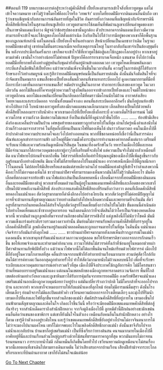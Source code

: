 ##ตอนที 119 บทแรกของการต่อสู้ระหว่างผู้ศักดิ์สิทธิ์
เปี๋ยยั่งหงสามารถเข้าใจสิ่งที่เทวทูตพูด แต่ไม่เข้าใจความหมาย
เขาไม่รู้ว่าขโมยไฟคืออะไรหรือ ‘เทพเจ้า’ แบบใดที่ยอดฝีมือจากดินแดนอื่นนับถือ
เขารู้ว่าเขาเผชิญหน้ากับสถานการณ์อันตรายที่สุดในชีวิต อันตรายยิ่งกว่าตอนที่เผชิญหน้ากับจักรพรรดินีศักดิ์สิทธิ์เทียนไห่ในสุสานเทียนซูเสียอีก
เทวทูตสามารถใช้ลมเย็นที่พัดผ่านภูเขาเปลี่ยนคำพูดของเขาเป็นภาษาดินแดนเซิ่งกวง พิสูจน์ว่าข้อสรุปของเขานั้นถูกต้อง
ตัวประหลาดจากดินแดนเซิ่งกวงมีความสามารถที่จะเข้าใจและใช้กฎของโลกได้ตั้งแต่กำเนิด
ถึงกับเป็นไปได้ว่าการมีอยู่ของพวกเขาก็คือพื้นฐานของกฎเกณฑ์เหล่านี้
แต่ในตอนนี้ เปี๋ยยั่งหงใจเย็นอย่างมาก สีหน้าเปลี่ยนเป็นเฉยชากว่าเดิม
ในฐานะยอดฝีมือของต้าลู่ เขาย่อมไม่ตื่นตระหนกเมื่อเจอกับเหตุการณ์ใหญ่ ในทางกลับกันเขาจำเป็นต้องสุขุมยิ่งขึ้น
หลังจากประมือกันครั้งแรก เขาก็พอจะเข้าใจวิธีที่เทวทูตใช้ต่อสู้และใช้กฎของโลกอยู่บ้าง
หากเขาอยู่ตามลำพัง เขามั่นใจว่าอย่างน้อยก็ไม่พ่ายแพ้
ปัญหาก็คือภรรยาเขาบาดเจ็บหนัก แขนขาด ยิ่งไปกว่านั้นยอดฝีมือที่ยากหยั่งถึงอย่างมู่ฮูหยินกับชุดดำยังยืนอยู่ด้านข้างตลอดเวลา
เทวทูตโหดเหี้ยมพลันลงมา กระบี่แสงในมือฟันใส่เปี๋ยยั่งหง
แม้ว่าพวกมันเพิ่งจะตื่นขึ้นในเวลาอันสั้น ความรู้ในการต่อสู้ก็ได้รับการรักษาเอาไว้อย่างสมบูรณ์ และรู้สึกว่ายอดฝีมือมนุษย์คนนี้เป็นอันตรายต่อมัน
ดังนั้นมันจึงตัดสินใจที่จะกำจัดเขาเป็นคนแรก
แขนเสื้อของเปี๋ยยั่งหงสั่นพลิ้วตอนที่เขาแทงกระบี่ออกไป ดูงดงามมากยามที่มือที่ถือกระบี่ลวงตายื่นออกมาจากแขนเสื้อ!
หมัดปรากฏขึ้นในอากาศ ทำลายกระบี่แสงของเทวทูต
ในเวลาเดียวกัน ดอกไม้สีแดงที่โคจรอยู่ด้วยความเร็วสูงก็พลันออกจากข้างกายเปี๋ยยั่งหงและโจมตีใบหน้าของเทวทูตอีกคน
ดอกไม้แดงพลันเปลี่ยนเป็นกลีบดอกไม้ที่คมราวมีดโกนนับไม่ถ้วน
อากาศส่งเสียงโหยหวนและแสงระเบิดออก
จากนั้นทั้งหมดก็จางลง
ตอนที่แสงระเบิดออกอีกครั้ง มันก็อยู่บนท้องฟ้าห่างไปสิบกว่าลี้
ใบหน้าของเทวทูตทั้งสองมีบาดแผลขนาดเล็กมากมาย เลือดสีทองเปี่ยมไปด้วยพลังศักดิ์สิทธิ์ไหลลงมาราวกับน้ำค้าง
พวกเขามองไปที่เปี๋ยยั่งหงซึ่งถือกระบี่ ดวงตาเต็มไร้ซึ่งอารมณ์ ไม่มีความโกรธ ความกังวล มีแต่ความไม่แยแส
ยิ่งเป็นเช่นนี้ก็ยิ่งดูน่ากลัวขึ้นไปอีก
……
……
ท้องฟ้ามีเสียงดังก้องและคลื่นปราณปั่นป่วน เศษสุดท้ายของเมฆขาวถูกทำลายไปในที่สุด
ผ่านไปครู่หนึ่งลำแสงนับไม่ถ้วนก็ร่วงลงมาจากสวรรค์ ในที่สุดก็เปลี่ยนเป็นแนวไฟที่มองเห็นได้ ฝนราวกับดาวตก
คนในเมืองไป๋ตี้อ้าปากค้างด้วยความประหลาดใจและวิ่งไปอย่างอลหม่าน พวกที่ขี้ขลาดหน่อยก็เชื่อว่านี่เป็นสวรรค์ลงทัณฑ์และคุกเข่ากราบกรานฟ้า
เผ่าใหญ่ที่มีความมั่งคั่งกระตุ้นการทำงานของค่ายกลตั้งแต่แรก เตรียมที่จะรับแนวไฟและความร้อนอันดูเหมือนไร้สิ้นสุด ในขณะที่องครักษ์ในวัง ทหารในเมืองไป๋ตี้และยอดฝีมือจำนวนมากใต้การควบคุมของสภาผู้อาวุโสก็เตรียมที่จะดับไฟ
แต่ความเป็นจริงไม่น่ากลัวเหมือนที่คิด แนวไฟหายไปก่อนที่จะตกถึงพื้น ไฟสวรรค์ที่เหลือก็แค่ทำให้อุณหภูมิของเมืองไป๋ตี้เพิ่มสูงขึ้นราวกับฤดูร้อนมาถึงอย่างฉับพลัน มีแนวไฟไม่กี่สายที่ตกลงไปในแม่น้ำแดง
อากาศเหนือเมืองไป๋ตี้ถูกผนึกเอาไว้ในตอนนี้ ไม่ปล่อยให้มีเสียงหรือแสงแม้แต่สายเดียวผ่านไป ยอดฝีมือแห่งต้าลู่ที่เข้าใจว่าลำแสงพวกนี้คืออะไรก็ไม่อาจมองเห็นได้ ชาวบ้านเผ่าปีศาจที่สามารถมองเห็นพวกมันได้ก็ไม่รู้ว่ามันคืออะไร
มันคือเลือดที่ตกลงมาจากท้องฟ้า
แนวไฟแต่ละเส้นเป็นเลือดหยดหนึ่ง
เลือดนี้มาจากทั้งยอดฝีมือของดินแดนอื่นและยอดฝีมือของต้าลู่
พวกเขาทั้งหมดล้วนเป็นผู้อยู่ในเขตแดนเทพศักดิ์สิทธิ์และเลือดของพวกเขาก็เปี่ยมไปด้วยพลังงานศักดิ์สิทธิ์ ส่องประกายแสงศักดิ์สิทธิ์สีทองที่ร้อนยิ่งกว่าลาวา
ตอนที่เลือดศักดิ์สิทธิ์หยดลงในแม่น้ำแดง สัตว์อสูรมากมายก็ดำดิ่งลึกลงไปอย่างเงียบงัน พวกสัตว์อสูรที่ไม่ค่อยมีปัญญาไม่อาจที่จะต้านทานสัญชาตญาณและว่ายอย่างเต็มกำลังไปหาเลือดพวกนั้นและพยายามที่จะกินมัน
สัตว์อสูรที่สามารถกินหยดเลือดได้สำเร็จก็ถูกสัตว์อสูรที่โหดเหี้ยมยิ่งกว่ากินไปในไม่ช้า ขั้นตอนนี้ดำเนินต่อไปอย่างโหดเหี้ยมและซ้ำซากอยู่หลายรอบ
จนถึงตอนดึกกว่าที่จะตัดสินได้ว่าใครเป็นเจ้าของหยดเลือดพวกนี้ พวกมันล้วนถูกงูเพลิงที่มาจากส่วนลึกของต้นไม้สวรรค์ชิงไป
แต่งูเพลิงนี้ก็ไม่นับว่าโชคดี มันมีความแข็งแกร่งแค่ระดับรวบรวมดวงดาวเท่านั้น มันย่อมไม่อาจทนรับพลังงานศักดิ์สิทธิ์ที่บรรจุอยู่ในเลือดศักดิ์สิทธิ์ได้
งูเพลิงดิ้นรนอยู่ก้นแม่น้ำตลอดคืนและถูกเผาจนตายไปในที่สุด ในคืนนั้น แม่น้ำแดงเจิดจ้าราวกับมันกำลังลุกไหม้
……
……
ชาวบ้านเผ่าปีศาจมากมายสังเกตเห็นปรากฏการณ์ในแม่น้ำแดงคนนั้น พวกเขาคุกเข่าริมแม่น้ำและสวดภาวนาอยู่ตลอด ขอให้จักรพรรดิขาวออกจากการกักตนเร็วขึ้น ขอให้เทพเจ้าลงมาและทำตามคำอ้อนวอน ภาวนาให้ต้นไม้สวรรค์ทั้งเก้าที่ซ่อนอยู่ในหมอกช่วยเผ่าปีศาจต้านทานภัยพิบัติทั้งปวง
แม้ว่าแนวไฟพวกนี้ไม่ได้เผาพื้นดินจนไหม้เกรียมด้วยไฟสวรรค์ เมืองไป๋ตี้ก็ยังอยู่ในความโกลาหลที่สุด คลื่นปราณจากบนฟ้าก็ยังทำลายบ้านเรือนมากมาย สวนปศุสัตว์ใกล้กับต้นไม้สวรรค์ทางตะวันออกสุดถูกทำลายรั้วไป ทำให้สัตว์มากมายนับไม่ถ้วนหลบหนีไป
เพื่อที่จะรักษาระเบียบและควบคุมสถานการณ์อย่างรวดเร็วที่สุด เมืองไป๋ตี้จึงประกาศใช้กฎอัยการศึก ไม่มีใครสนชาวบ้านที่หมอบกราบอยู่ริมแม่น้ำแดง แต่ถนนในเขตหลักของเมืองถูกทหารลาดตระเวนจัดการ พื้นที่ใกล้เขตต้องห้ามอย่างวังหลวงและภูเขาหินขาวได้รับการคุ้มกันจากทหารยอดฝีมือ องครักษ์ปีศาจแม่น้ำแดง
เขตริมแม่น้ำนอกเมืองถูกควบคุมน้อยกว่าอยู่บ้าง แต่มันเปลี่ยวร้างกว่าปกติ ไม่มีใครกล้าที่จะออกไปจากบ้าน และหากทำ พวกเขาก็จะหมอบกราบให้กับแม่น้ำแดงที่ลุกไหม้ ย่อมไม่มีอารมณ์ดื่มสุรา ดังนั้นโรงเตี๊ยมเล็กๆ ย่อมกิจการไม่ดีและปิดแต่หัวค่ำ
เซวียนหยวนผ้อออกจากโรงเตี๊ยมเล็กๆ และมุ่งไปที่ริมน้ำ เขามองไปที่แสงและไฟที่ลุกขึ้นจากส่วนลึกของแม่น้ำ สัมผัสปราณศักดิ์สิทธิ์ที่อยู่ภายใน เขามองขึ้นไปบนฟ้าตามสัญชาตญาณและคิดในใจ เกิดอะไรขึ้นวันนี้ หรือว่าจะมียอดฝีมือเขตแดนเทพศักดิ์สิทธิ์ต่อสู้กันจริงๆ
จากสำนักเด็ดดาราถึงสำนักฝึกหลวง จากจิงตูถึงเมืองไป๋ตี้ ลูกหมีตัวนี้ฝึกฝนอย่างขะมักเขม้น คนอื่นคิดว่าแขนของเขาพิการ แต่เขาก็ยังมั่นใจในตัวเอง เหมือนกับคนอื่นในสำนักฝึกหลวง อย่างไรก็ตาม เขารู้ดีว่าตัวเองอยู่ระดับไหน และรู้ว่าเขตแดนเทพศักดิ์สิทธิ์ยังอยู่ห่างไปจนไม่อาจจินตนาการได้ ไม่ว่าจะมองไปนานแค่ไหน เขาก็ไม่อาจพบอะไรในเพลิงศักดิ์สิทธิ์กลางแม่น้ำ ดังนั้นเขาจึงรีบไปจากแม่น้ำและกลับบ้าน
บ้านเขาก็อยู่เขตริมแม่น้ำ เป็นที่ซึ่งเรียกว่าทางต้นสน คนจนมากมายในเมืองไป๋ตี้อาศัยอยู่ที่นี่และบ้านเรือนส่วนใหญ่ถูกสร้างด้วยไม้สนที่ธรรมดาราคาถูกที่สุด พวกมันแทบไม่อาจทนร้อนทนหนาว การระบายน้ำไม่ดี กลิ่นเหม็นก็เกิดขึ้นโดยทั่วไป
เซวียนหยวนผ้อดูเหมือนจะไม่สนเรื่องพวกนี้เลยตอนที่เขาเดินไปตามทางเดินลาดชัน ไม่ว่าเสียงสบถจากบ้านเรือน เสียงฝีเท้าม้าจากระยะไกล หรือรถเหาะที่บินผ่านอากาศ เขาก็ยังไม่สนใจแม้แต่น้อย


[Go To Next Chapter]( ./946.md)